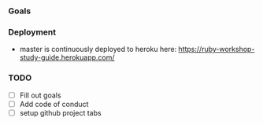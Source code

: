 ### Goals

### Deployment

* master is continuously deployed to heroku here: https://ruby-workshop-study-guide.herokuapp.com/


### TODO

- [ ] Fill out goals
- [ ] Add code of conduct
- [ ] setup github project tabs
